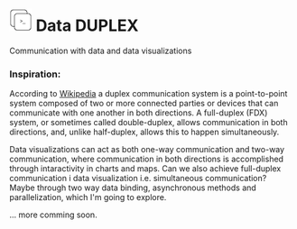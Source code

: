 # ![Data DUPLEX icon](/img/datadup_icon.png) Data DUPLEX
Communication with data and data visualizations

### Inspiration:
According to [Wikipedia](https://en.wikipedia.org/wiki/Duplex_(telecommunications)) a duplex communication system is a point-to-point system composed of two or more connected parties or devices that can communicate with one another in both directions. A full-duplex (FDX) system, or sometimes called double-duplex, allows communication in both directions, and, unlike half-duplex, allows this to happen simultaneously.

Data visualizations can act as both one-way communication and two-way communication, where communication in both directions is accomplished through intaractivity in charts and maps. Can we also achieve full-duplex communication i data visualization i.e. simultaneous communication? Maybe through two way data binding, asynchronous methods and parallelization, which I'm going to explore.

... more comming soon.

